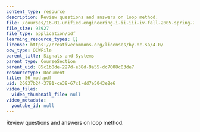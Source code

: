 ```yaml
---
content_type: resource
description: Review questions and answers on loop method.
file: /courses/16-01-unified-engineering-i-ii-iii-iv-fall-2005-spring-2006/26837b243791ce3867c1dd7e5043e2e6_S6_mud.pdf
file_size: 93927
file_type: application/pdf
learning_resource_types: []
license: https://creativecommons.org/licenses/by-nc-sa/4.0/
ocw_type: OCWFile
parent_title: Signals and Systems
parent_type: CourseSection
parent_uid: 85c1b0de-227d-e38d-9a55-dc7008c03de7
resourcetype: Document
title: S6_mud.pdf
uid: 26837b24-3791-ce38-67c1-dd7e5043e2e6
video_files:
  video_thumbnail_file: null
video_metadata:
  youtube_id: null
---
```

Review questions and answers on loop method.